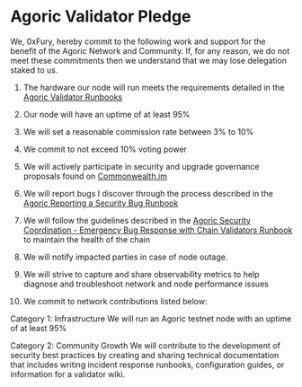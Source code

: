 # Agoric Validator Pledge

We, 0xFury, hereby commit to the following work and support for the benefit of the Agoric Network and Community. If, for any reason, we do not meet these commitments then we understand that we may lose delegation staked to us.

1. The hardware our node will run meets the requirements detailed in the [Agoric Validator Runbooks](https://github.com/Agoric/agoric-sdk/wiki/Runbook%...)

2. Our node will have an uptime of at least 95%

3. We will set a reasonable commission rate between 3% to 10%

4. We commit to not exceed 10% voting power

5. We will actively participate in security and upgrade governance proposals found on [Commonwealth.im](https://commonwealth.im/agoric)

6. We will report bugs I discover through the process described in the [Agoric Reporting a Security Bug Runbook](https://github.com/Agoric/agoric-sdk/wiki/Runbook%...)

7. We will follow the guidelines described in the [Agoric Security Coordination - Emergency Bug Response with Chain Validators Runbook](https://github.com/Agoric/agoric-sdk/wiki/Runbook%...) to maintain the health of the chain

8. We will notify impacted parties in case of node outage.

9. We will strive to capture and share observability metrics to help diagnose and troubleshoot network and node performance issues

10. We commit to network contributions listed below:

Category 1: Infrastructure
We will run an Agoric testnet node with an uptime of at least 95%

Category 2: Community Growth
We will contribute to the development of security best practices by creating and sharing technical documentation that includes writing incident response runbooks, configuration guides, or information for a validator wiki. ‌
